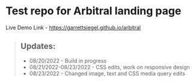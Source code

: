 # Test repo for Arbitral landing page

Live Demo Link - https://garrettsiegel.github.io/arbitral




> ## Updates:
>
> - 08/20/2022 - Build in progress
> - 08/21/2022-08/23/2022 - CSS edits, work on responsive design
> - 08/23/2022 - Changed image, text and CSS media query edits
